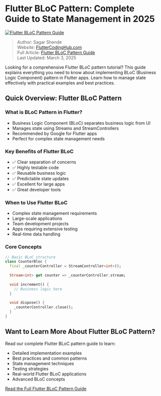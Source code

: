 # Flutter BLoC Pattern: Complete Guide to State Management in 2025

[![Flutter BLoC Pattern Guide](https://fluttercodinghub.com/wp-content/uploads/2025/02/flutter-bloc-pattern-1664x936.jpeg)](https://fluttercodinghub.com/flutter-bloc-pattern-guide/)

> Author: Sagar Shende  
> Website: [FlutterCodingHub.com](https://fluttercodinghub.com)  
> Full Article: [Flutter BLoC Pattern Guide](https://fluttercodinghub.com/flutter-bloc-pattern-guide/)  
> Last Updated: March 3, 2025

Looking for a comprehensive Flutter BLoC pattern tutorial? This guide explains everything you need to know about implementing BLoC (Business Logic Component) pattern in Flutter apps. Learn how to manage state effectively with practical examples and best practices.

## Quick Overview: Flutter BLoC Pattern

### What is BLoC Pattern in Flutter?
- Business Logic Component (BLoC) separates business logic from UI
- Manages state using Streams and StreamControllers
- Recommended by Google for Flutter apps
- Perfect for complex state management needs

### Key Benefits of Flutter BLoC
- ✅ Clear separation of concerns
- ✅ Highly testable code
- ✅ Reusable business logic
- ✅ Predictable state updates
- ✅ Excellent for large apps
- ✅ Great developer tools

### When to Use Flutter BLoC
- Complex state management requirements
- Large-scale applications
- Team development projects
- Apps requiring extensive testing
- Real-time data handling

### Core Concepts
```dart
// Basic BLoC structure
class CounterBloc {
  final _counterController = StreamController<int>();
  
  Stream<int> get counter => _counterController.stream;
  
  void increment() {
    // Business logic here
  }
  
  void dispose() {
    _counterController.close();
  }
}
```

## Want to Learn More About Flutter BLoC Pattern?

Read our complete Flutter BLoC pattern guide to learn:
- Detailed implementation examples
- Best practices and common patterns
- State management techniques
- Testing strategies
- Real-world Flutter BLoC applications
- Advanced BLoC concepts

[Read the Full Flutter BLoC Pattern Guide](https://fluttercodinghub.com/flutter-bloc-pattern-guide/)
